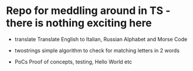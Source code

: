 # Repo for meddling around in TS - there is nothing exciting here

- translate 
Translate English to Italian, Russian Alphabet and Morse Code

- twostrings
simple algorithm to check for matching letters in 2 words

- PoCs 
Proof of concepts, testing, Hello World etc